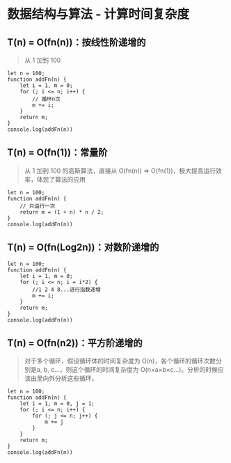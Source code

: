 # 数据结构与算法 - 计算时间复杂度
## T(n) = O(fn(n))：按线性阶递增的
> 从 1 加到 100

```
let n = 100;
function addFn(n) {
    let i = 1, m = 0;
    for (; i <= n; i++) {
        // 循环n次
        m += i;
    }
    return m;
}
console.log(addFn(n))
```

## T(n) = O(fn(1))：常量阶
> 从 1 加到 100 的高斯算法，直接从 O(fn(n)) => O(fn(1))，极大提高运行效率，体现了算法的应用

```
let n = 100;
function addFn(n) {
    // 只运行一次
    return m = (1 + n) * n / 2;
}
console.log(addFn(n))
```

## T(n) = O(fn(Log2n))：对数阶递增的

```
let n = 100;
function addFn(n) {
    let i = 1, m = 0;
    for (; i <= n; i = i*2) {
        //1 2 4 8...进行指数递增
        m += i;
    }
    return m;
}
console.log(addFn(n))
```

## T(n) = O(fn(n2))：平方阶递增的
> 对于多个循环，假设循环体的时间复杂度为 O(n)，各个循环的循环次数分别是a, b, c...，则这个循环的时间复杂度为 O(n×a×b×c...)。分析的时候应该由里向外分析这些循环。

```
let n = 100;
function addFn(n) {
    let i = 1, m = 0, j = 1;
    for (; i <= n; i++) {
        for (; j <= n; j++) {
            m += j
        }
    }
    return m;
}
console.log(addFn(n))
```